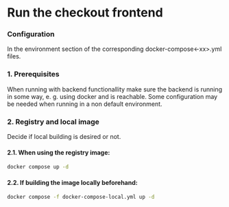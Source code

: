 # Run the checkout frontend
### Configuration
In the environment section of the corresponding docker-compose<-xx>.yml files.  

### 1. Prerequisites
When running with backend functionallity make sure the backend is running in some way, e. g. using docker and is reachable. Some configuration may be needed when running in a non default environment.

### 2. Registry and local image
Decide if local building is desired or not. 

#### 2.1. When using the registry image:
```bash
docker compose up -d
```

#### 2.2. If building the image locally beforehand:
```bash
docker compose -f docker-compose-local.yml up -d
```